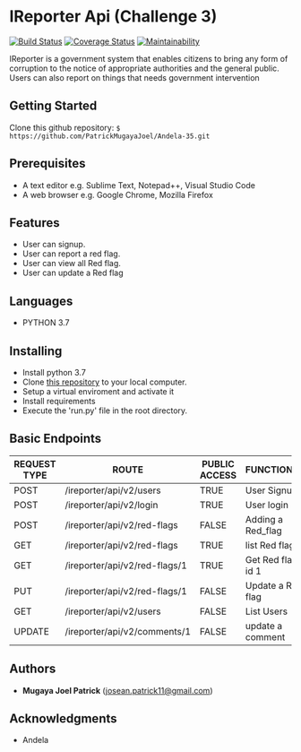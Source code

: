 # IReporter Api (Challenge 3)

[![Build Status](https://travis-ci.org/PatrickMugayaJoel/Level35-C3.svg?branch=develop)](https://travis-ci.org/PatrickMugayaJoel/Level35-C3)
[![Coverage Status](https://coveralls.io/repos/github/PatrickMugayaJoel/Level35-C3/badge.svg)](https://coveralls.io/github/PatrickMugayaJoel/Level35-C3)
[![Maintainability](https://api.codeclimate.com/v1/badges/960b6e3315c5201d1007/maintainability)](https://codeclimate.com/github/PatrickMugayaJoel/Level35-C3/maintainability)

IReporter is a government system that enables citizens to bring any form of corruption to the notice of appropriate authorities and the general public.
Users can also report on things that needs government intervention
    

## Getting Started

Clone this github repository:  `$ https://github.com/PatrickMugayaJoel/Andela-35.git`

## Prerequisites

* A text editor e.g. Sublime Text, Notepad++, Visual Studio Code
* A web browser e.g. Google Chrome, Mozilla Firefox

## Features

* User can signup.
* User can report a red flag.
* User can view all Red flag.
* User can update a Red flag
 
## Languages

* PYTHON 3.7
 
## Installing

* Install python 3.7
* Clone [this repository](https://github.com/PatrickMugayaJoel/Andela-35/tree/develop) to your local computer.
* Setup a virtual enviroment and activate it
* Install requirements
* Execute the 'run.py' file in the root directory.

## Basic Endpoints

| REQUEST TYPE | ROUTE | PUBLIC ACCESS | FUNCTIONALITY |
| ------------- | ----- | ------------- | ------------- |
| POST | /ireporter/api/v2/users | TRUE | User Signup|
| POST | /ireporter/api/v2/login | TRUE | User login|
| POST | /ireporter/api/v2/red-flags | FALSE | Adding a Red_flag |
| GET | /ireporter/api/v2/red-flags | TRUE | list Red flag |
| GET | /ireporter/api/v2/red-flags/1 | TRUE | Get Red flag with id 1 |
| PUT | /ireporter/api/v2/red-flags/1 | FALSE | Update a Red flag |
| GET | /ireporter/api/v2/users | FALSE | List Users |
| UPDATE | /ireporter/api/v2/comments/1 | FALSE | update a comment |


## Authors

* **Mugaya Joel Patrick** (josean.patrick11@gmail.com)
 
## Acknowledgments

* Andela

